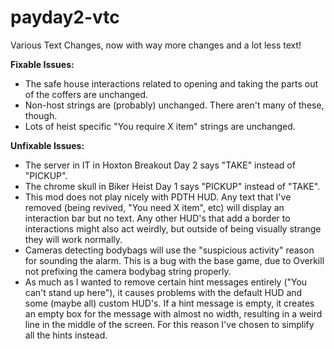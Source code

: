 # payday2-vtc
Various Text Changes, now with way more changes and a lot less text!

**Fixable Issues:**
- The safe house interactions related to opening and taking the parts out of the coffers are unchanged.
- Non-host strings are (probably) unchanged. There aren't many of these, though.
- Lots of heist specific "You require X item" strings are unchanged.

**Unfixable Issues:**
- The server in IT in Hoxton Breakout Day 2 says "TAKE" instead of "PICKUP".
- The chrome skull in Biker Heist Day 1 says "PICKUP" instead of "TAKE".
- This mod does not play nicely with PDTH HUD. Any text that I've removed (being revived, "You need X item", etc) will display an interaction bar but no text. Any other HUD's that add a border to interactions might also act weirdly, but outside of being visually strange they will work normally.
- Cameras detecting bodybags will use the "suspicious activity" reason for sounding the alarm. This is a bug with the base game, due to Overkill not prefixing the camera bodybag string properly.
- As much as I wanted to remove certain hint messages entirely ("You can't stand up here"), it causes problems with the default HUD and some (maybe all) custom HUD's. If a hint message is empty, it creates an empty box for the message with almost no width, resulting in a weird line in the middle of the screen. For this reason I've chosen to simplify all the hints instead.

